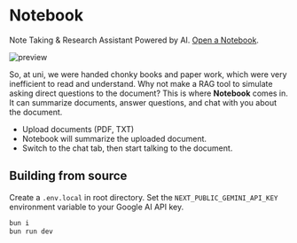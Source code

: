 # Notebook

Note Taking & Research Assistant Powered by AI. [Open a Notebook](https://notebookxyz.vercel.app).

![preview](https://github.com/user-attachments/assets/290741c8-aed0-4827-87ad-807b94b2cfdf)

So, at uni, we were handed chonky books and paper work, which were very inefficient to read and understand. Why not make a RAG tool to simulate asking direct questions to the document? This is where **Notebook** comes in. It can summarize documents, answer questions, and chat with you about the document.

- Upload documents (PDF, TXT)
- Notebook will summarize the uploaded document.
- Switch to the chat tab, then start talking to the document.

## Building from source

Create a `.env.local` in root directory. Set the `NEXT_PUBLIC_GEMINI_API_KEY` environment variable to your Google AI API key.

```bash
bun i
bun run dev
```
